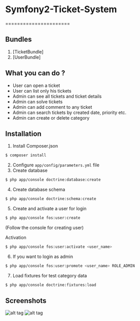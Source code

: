# Symfony2-Ticket-System
======================

## Bundles
1. [TicketBundle]
2. [UserBundle]

## What you can do ?

- User can open a ticket
- User can list only his tickets
- Admin can see all tickets and ticket details
- Admin can solve tickets
- Admin can add comment to any ticket
- Admin can search tickets by created date, priority etc.
- Admin can create or delete category

## Installation

1. Install Composer.json
```bash
$ composer install
```
2. Configure `app/config/parameters.yml` file
3. Create database
```bash
$ php app/console doctrine:database:create
```
4. Create database schema
```bash
$ php app/console doctrine:schema:create
```
5. Create and activate a user for login
```bash
$ php app/console fos:user:create
```
(Follow the console for creating user)

Activation
```bash
$ php app/console fos:user:activate <user_name>
```
6. If you want to login as admin
```bash
$ php app/console fos:user:promote <user_name> ROLE_ADMIN
```
7. Load fixtures for test category data
```bash
$ php app/console doctrine:fixtures:load
```

## Screenshots

![alt tag](https://raw.githubusercontent.com/mertoksuz/symfony2-ticket-system/master/web/tickets_screen.png)
![alt tag](https://raw.githubusercontent.com/mertoksuz/symfony2-ticket-system/master/web/ticket_add_screen.png)